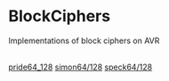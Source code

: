 # BlockCiphers
Implementations of block ciphers on AVR<br><br>

<a href="https://eprint.iacr.org/2014/453.pdf" target="_blank">pride64_128</a>
<a href="https://eprint.iacr.org/2013/404.pdf" target="_blank">simon64/128</a>
<a href="https://eprint.iacr.org/2013/404.pdf" target="_blank">speck64/128</a>